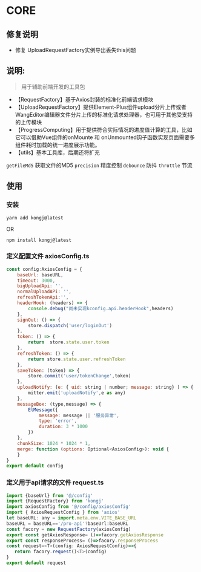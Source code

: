 # CORE
## 修复说明
- 修复 UploadRequestFactory实例导出丢失this问题
## 说明:
> 用于辅助前端开发的工具包
- 【RequestFactory】基于Axios封装的标准化前端请求模块
- 【UploadRequestFactory】提供Element-Plus组件upload分片上传或者WangEditor编辑器文件分片上传的标准化请求处理器，也可用于其他受支持的上传模块
- 【ProgressComputing】用于提供符合实际情况的进度值计算的工具，比如它可以借助Vue组件的onMounte 和 onUnmounted钩子函数实现页面需要多组件耗时加载的统一进度展示功能。
- 【utils】基本工具库，后期还将扩充

 ```getFileMd5``` 获取文件的MD5
 ```precision``` 精度控制
 ```debounce``` 防抖
 ```throttle``` 节流
## 使用
### 安装
``` shell
yarn add kongj@latest
```
OR
``` shell
npm install kongj@latest
```
### 定义配置文件 axiosConfig.ts
``` javascript
const config:AxiosConfig = {
    baseUrl: baseURL,
    timeout: 3000,
    bigUploadApi: '',
    normalUploadAPi: '',
    refreshTokenApi:'',
    headerHook: (headers) => {
        console.debug("尚未实现kconfig.api.headerHook",headers)
    },
    signOut: () => {
        store.dispatch('user/loginOut')
    },
    token: () => {
        return  store.state.user.token
    },
    refreshToken: () => {
        return store.state.user.refreshToken
    },
    saveToken: (token) => {
        store.commit('user/tokenChange',token)
    },
    uploadNotify: (e: { uid: string | number; message: string} ) => {
        mitter.emit('uploadNotify',e as any)
    },
    messageBox: (type,message) => {
        ElMessage({
            message: message || '服务异常',
            type: 'error',
            duration: 3 * 1000
        })
    },
    chunkSize: 1024 * 1024 * 1,
    merge: function (options: Optional<AxiosConfig>): void {
    }
}
export default config
```
### 定义用于api请求的文件 request.ts
``` javascript
import {baseUrl} from '@/config'
import {RequestFactory} from 'kongj'
import axiosConfig from '@/config/axiosConfig'
import { AxiosRequestConfig } from 'axios'
let baseURL: any = import.meta.env.VITE_BASE_URL
baseURL = baseURL=='/pro-api'?baseUrl:baseURL
const facory = new RequestFactory(axiosConfig)
export const getAxiosResponse= ()=>facory.getAxiosResponse
export const responseProcess= ()=>facory.responseProcess
const request=<T>(config: AxiosRequestConfig)=>{
   return facory.request()<T>(config)
}
export default request
```
